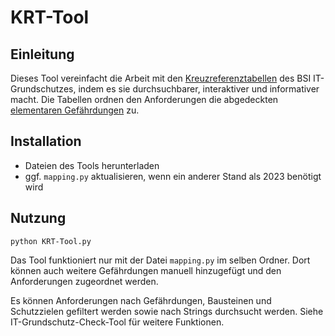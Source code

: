 # KRT-Tool

## Einleitung
Dieses Tool vereinfacht die Arbeit mit den [Kreuzreferenztabellen](https://www.bsi.bund.de/SharedDocs/Downloads/DE/BSI/Grundschutz/IT-GS-Kompendium/krt2023_Excel.html) des BSI IT-Grundschutzes, indem es sie durchsuchbarer, interaktiver und informativer macht. Die Tabellen ordnen den Anforderungen die abgedeckten [elementaren Gefährdungen](https://www.bsi.bund.de/DE/Themen/Unternehmen-und-Organisationen/Standards-und-Zertifizierung/IT-Grundschutz/IT-Grundschutz-Kompendium/Elementare-Gefaehrdungen/elementare_gefaehrdungen.html) zu. 

## Installation
- Dateien des Tools herunterladen 
- ggf. ```mapping.py``` aktualisieren, wenn ein anderer Stand als 2023 benötigt wird

## Nutzung
```python KRT-Tool.py```

Das Tool funktioniert nur mit der Datei ```mapping.py``` im selben Ordner. Dort können auch weitere Gefährdungen manuell hinzugefügt und den Anforderungen zugeordnet werden.

Es können Anforderungen nach Gefährdungen, Bausteinen und Schutzzielen gefiltert werden sowie nach Strings durchsucht werden. Siehe IT-Grundschutz-Check-Tool für weitere Funktionen.